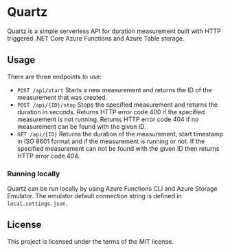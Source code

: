 # Quartz

Quartz is a simple serverless API for duration measurement built with HTTP triggered .NET Core Azure Functions and Azure Table storage.

## Usage

There are three endpoints to use:

* ```POST /api/start```
Starts a new measurement and returns the ID of the measurement that was created.
* ```POST /api/{ID}/stop```
Stops the specified measurement and returns the duration in seconds. Returns HTTP error code 400 if the specified measurement is not running. Returns HTTP error code 404 if no measurement can be found with the given ID.
* ```GET /api/{ID}```
Returns the duration of the measurement, start timestamp in ISO 8601 format and if the measurement is running or not. If the specified measurement can not be found with the given ID then returns HTTP error code 404.

### Running locally

Quartz can be run locally by using Azure Functions CLI and Azure Storage Emulator. The emulator default connection string is defined in ```local.settings.json```.

## License

This project is licensed under the terms of the MIT license.
